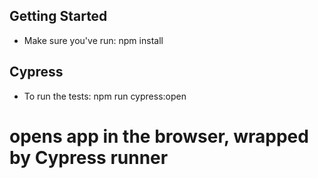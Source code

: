 ## Getting Started

* Make sure you've run: npm install

## Cypress

* To run the tests: npm run cypress:open 
# opens app in the browser, wrapped by Cypress runner
